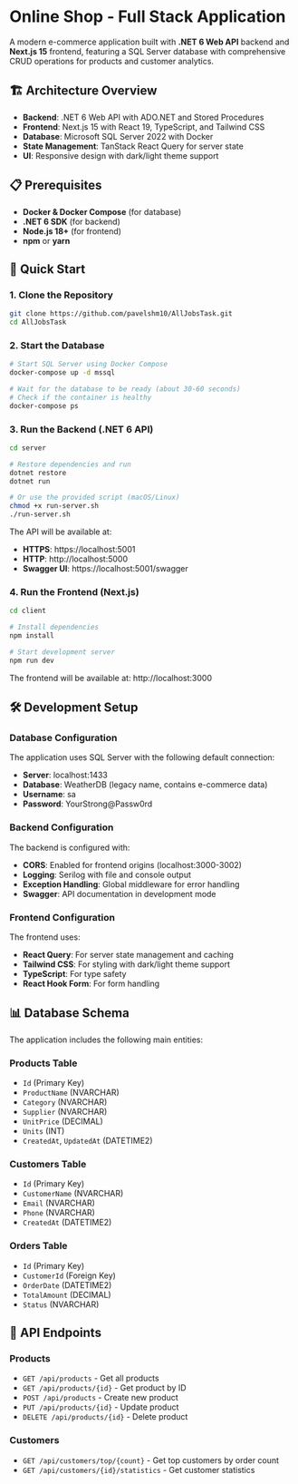 # Online Shop - Full Stack Application

A modern e-commerce application built with **.NET 6 Web API** backend and **Next.js 15** frontend, featuring a SQL Server database with comprehensive CRUD operations for products and customer analytics.

## 🏗️ Architecture Overview

- **Backend**: .NET 6 Web API with ADO.NET and Stored Procedures
- **Frontend**: Next.js 15 with React 19, TypeScript, and Tailwind CSS
- **Database**: Microsoft SQL Server 2022 with Docker
- **State Management**: TanStack React Query for server state
- **UI**: Responsive design with dark/light theme support

## 📋 Prerequisites

- **Docker & Docker Compose** (for database)
- **.NET 6 SDK** (for backend)
- **Node.js 18+** (for frontend)
- **npm** or **yarn**

## 🚀 Quick Start

### 1. Clone the Repository

```bash
git clone https://github.com/pavelshm10/AllJobsTask.git
cd AllJobsTask
```

### 2. Start the Database

```bash
# Start SQL Server using Docker Compose
docker-compose up -d mssql

# Wait for the database to be ready (about 30-60 seconds)
# Check if the container is healthy
docker-compose ps
```

### 3. Run the Backend (.NET 6 API)

```bash
cd server

# Restore dependencies and run
dotnet restore
dotnet run

# Or use the provided script (macOS/Linux)
chmod +x run-server.sh
./run-server.sh
```

The API will be available at:

- **HTTPS**: https://localhost:5001
- **HTTP**: http://localhost:5000
- **Swagger UI**: https://localhost:5001/swagger

### 4. Run the Frontend (Next.js)

```bash
cd client

# Install dependencies
npm install

# Start development server
npm run dev
```

The frontend will be available at: http://localhost:3000

## 🛠️ Development Setup

### Database Configuration

The application uses SQL Server with the following default connection:

- **Server**: localhost:1433
- **Database**: WeatherDB (legacy name, contains e-commerce data)
- **Username**: sa
- **Password**: YourStrong@Passw0rd

### Backend Configuration

The backend is configured with:

- **CORS**: Enabled for frontend origins (localhost:3000-3002)
- **Logging**: Serilog with file and console output
- **Exception Handling**: Global middleware for error handling
- **Swagger**: API documentation in development mode

### Frontend Configuration

The frontend uses:

- **React Query**: For server state management and caching
- **Tailwind CSS**: For styling with dark/light theme support
- **TypeScript**: For type safety
- **React Hook Form**: For form handling

## 📊 Database Schema

The application includes the following main entities:

### Products Table

- `Id` (Primary Key)
- `ProductName` (NVARCHAR)
- `Category` (NVARCHAR)
- `Supplier` (NVARCHAR)
- `UnitPrice` (DECIMAL)
- `Units` (INT)
- `CreatedAt`, `UpdatedAt` (DATETIME2)

### Customers Table

- `Id` (Primary Key)
- `CustomerName` (NVARCHAR)
- `Email` (NVARCHAR)
- `Phone` (NVARCHAR)
- `CreatedAt` (DATETIME2)

### Orders Table

- `Id` (Primary Key)
- `CustomerId` (Foreign Key)
- `OrderDate` (DATETIME2)
- `TotalAmount` (DECIMAL)
- `Status` (NVARCHAR)

## 🔧 API Endpoints

### Products

- `GET /api/products` - Get all products
- `GET /api/products/{id}` - Get product by ID
- `POST /api/products` - Create new product
- `PUT /api/products/{id}` - Update product
- `DELETE /api/products/{id}` - Delete product

### Customers

- `GET /api/customers/top/{count}` - Get top customers by order count
- `GET /api/customers/{id}/statistics` - Get customer statistics

